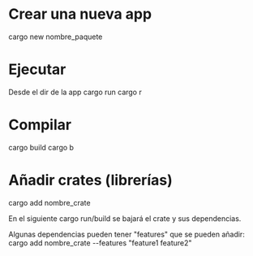 # Crear una nueva app
cargo new nombre_paquete

# Ejecutar
Desde el dir de la app
cargo run
cargo r

# Compilar
cargo build
cargo b

# Añadir crates (librerías)
cargo add nombre_crate

En el siguiente cargo run/build se bajará el crate y sus dependencias.

Algunas dependencias pueden tener "features" que se pueden añadir:
cargo add nombre_crate --features "feature1 feature2"
